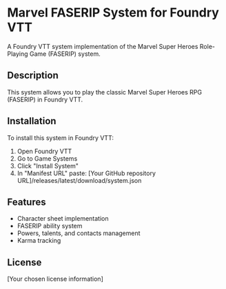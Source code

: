 # Marvel FASERIP System for Foundry VTT

A Foundry VTT system implementation of the Marvel Super Heroes Role-Playing Game (FASERIP) system.

## Description

This system allows you to play the classic Marvel Super Heroes RPG (FASERIP) in Foundry VTT.

## Installation

To install this system in Foundry VTT:

1. Open Foundry VTT
2. Go to Game Systems
3. Click "Install System"
4. In "Manifest URL" paste: [Your GitHub repository URL]/releases/latest/download/system.json

## Features

- Character sheet implementation
- FASERIP ability system
- Powers, talents, and contacts management
- Karma tracking

## License

[Your chosen license information]